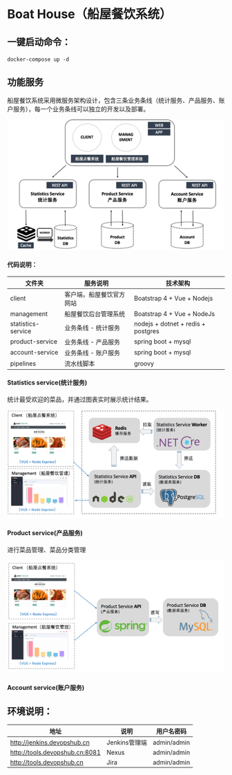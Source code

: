# Boat House（船屋餐饮系统）


## 一键启动命令：

`
docker-compose up -d
`

## 功能服务

船屋餐饮系统采用微服务架构设计，包含三条业务条线（统计服务、产品服务、账户服务），每一个业务条线可以独立的开发以及部署。

![markdown](/images/boathouse-structure.png "markdown")

#### 代码说明：

| 文件夹  | 服务说明 | 技术架构 |
| ------------ | ------------ |------------ |
| client  | 客户端，船屋餐饮官方网站  | Boatstrap 4 + Vue + Nodejs|
| management  | 船屋餐饮后台管理系统  | Boatstrap 4 + Vue + NodeJs |
| statistics-service  | 业务条线 - 统计服务  | nodejs + dotnet + redis + postgres  |
| product-service  | 业务条线 - 产品服务  |spring boot + mysql |
| account-service  | 业务条线 - 账户服务  |spring boot + mysql |
| pipelines  | 流水线脚本 | groovy |

#### Statistics service(统计服务)

统计最受欢迎的菜品，并通过图表实时展示统计结果。

![markdown](/images/boathouse-structure-stats.png "markdown")


#### Product service(产品服务)

进行菜品管理、菜品分类管理

![markdown](/images/boathouse-structure-product.png "markdown")


#### Account service(账户服务)


## 环境说明：

| 地址  | 说明  | 用户名密码    |
| ------------ | ------------ | ------------ |
| http://jenkins.devopshub.cn  | Jenkins管理端  | admin/admin  |
| http://tools.devopshub.cn:8081 | Nexus  | admin/admin |
| http://tools.devopshub.cn  | Jira  | admin/admin |


